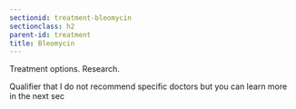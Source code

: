 ```yaml
---
sectionid: treatment-bleomycin
sectionclass: h2
parent-id: treatment
title: Bleomycin
---
```

Treatment options. Research.

Qualifier that I do not recommend specific doctors but you can learn more in the next sec
